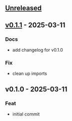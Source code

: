 <a name="unreleased"></a>
## [Unreleased]


<a name="v0.1.1"></a>
## [v0.1.1] - 2025-03-11
### Docs
- add changelog for v0.1.0

### Fix
- clean up imports


<a name="v0.1.0"></a>
## v0.1.0 - 2025-03-11
### Feat
- initial commit


[Unreleased]: https://github.com/TheDonDope/wits/compare/v0.1.1...HEAD
[v0.1.1]: https://github.com/TheDonDope/wits/compare/v0.1.0...v0.1.1
